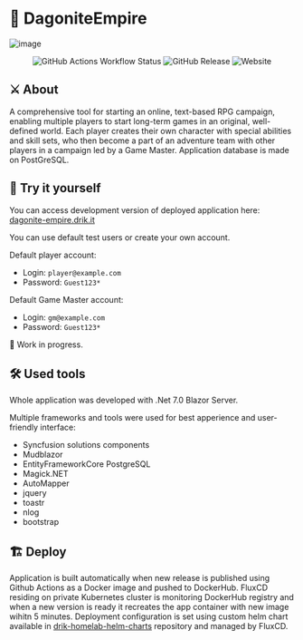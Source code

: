 # 👑 DagoniteEmpire
![image](https://github.com/KrystianKempski/DagoniteEmpire/assets/19647553/36e5a213-fd3d-4849-bae7-826be70e2f0f)

<div align="center">
<img alt="GitHub Actions Workflow Status" src="https://img.shields.io/github/actions/workflow/status/KrystianKempski/DagoniteEmpire/docker-image.yml?style=for-the-badge&logo=github-actions&logoColor=white">
<img alt="GitHub Release" src="https://img.shields.io/github/v/release/KrystianKempski/DagoniteEmpire?style=for-the-badge&logo=github&logoColor=white">
<img alt="Website" src="https://img.shields.io/website?url=https%3A%2F%2Fdagonite-empire.drik.it&style=for-the-badge&logo=kubernetes&logoColor=white&label=demo%20website">
</div>

## ⚔️ About
A comprehensive tool for starting an online, text-based RPG campaign, enabling multiple players to start long-term games in an original, well-defined world. Each player creates their own character with special abilities and skill sets, who then become a part of an adventure team with other players in a campaign led by a Game Master. 
Application database is made on PostGreSQL.

## 🎲 Try it yourself
You can access development version of deployed application here:
[dagonite-empire.drik.it](https://dagonite-empire.drik.it)

You can use default test users or create your own account.

Default player account:
  - Login: `player@example.com`
  - Password: `Guest123*`

Default Game Master account:
  - Login: `gm@example.com`
  - Password: `Guest123*`

🚧 Work in progress.

## 🛠️ Used tools  
Whole application was developed with .Net 7.0 Blazor Server.

Multiple frameworks and tools were used for best apperience and user-friendly interface:
  - Syncfusion solutions components
  - Mudblazor
  - EntityFrameworkCore PostgreSQL
  - Magick.NET
  - AutoMapper
  - jquery
  - toastr
  - nlog
  - bootstrap

## 🏗️ Deploy
Application is built automatically when new release is published using Github Actions as a Docker image and pushed to DockerHub. FluxCD residing on private Kubernetes cluster is monitoring DockerHub registry and when a new version is ready it recreates the app container with new image wihitn 5 minutes. Deployment configuration is set using custom helm chart available in [drik-homelab-helm-charts](https://github.com/drikqlis/drik-homelab-helm-charts) repository and managed by FluxCD.
 
